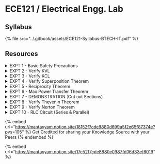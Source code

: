 # ECE121 / Electrical Engg. Lab

## Syllabus

{% file src="../.gitbook/assets/ECE121-Syllabus-BTECH-IT.pdf" %}

## Resources

<details>

<summary>EXPT 1 - Basic Safety Precautions</summary>



</details>

<details>

<summary>EXPT 2 - Verify KVL</summary>



</details>

<details>

<summary>EXPT 3 - Verify KCL</summary>



</details>

<details>

<summary>EXPT 4 - Verify Superposition Theorem</summary>



</details>

<details>

<summary>EXPT 5 - Reciprocity Theorem</summary>



</details>

<details>

<summary>EXPT 6 - Max Power Transfer Theorem</summary>



</details>

<details>

<summary>EXPT 7 - DEMONSTRATION (Cut out Sections)</summary>



</details>

<details>

<summary>EXPT 8 - Verify Thevenin Theorem</summary>



</details>

<details>

<summary>EXPT 9 - Verify Norton Theorem</summary>



</details>

<details>

<summary>EXPT 10 - RLC Circuit (Series &#x26; Parallel)</summary>



</details>

{% embed url="https://mantavyam.notion.site/18152f7cde8880d699a5f2e65f87374e?pvs=105" %}
Get Credited for sharing your Knowledge Source with your Peers
{% endembed %}

{% embed url="https://mantavyam.notion.site/17e52f7cde8880e0987fd06d33ef6019" %}
